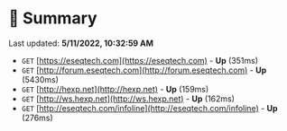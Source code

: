 # 📖 Summary
Last updated: **5/11/2022, 10:32:59 AM**

- `GET` [https://eseqtech.com](https://eseqtech.com) - **Up** (351ms)
- `GET` [http://forum.eseqtech.com](http://forum.eseqtech.com) - **Up** (5430ms)
- `GET` [http://hexp.net](http://hexp.net) - **Up** (159ms)
- `GET` [http://ws.hexp.net](http://ws.hexp.net) - **Up** (162ms)
- `GET` [http://eseqtech.com/infoline](http://eseqtech.com/infoline) - **Up** (276ms)
